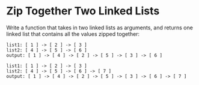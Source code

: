 # Zip Together Two Linked Lists

Write a function that takes in two linked lists as arguments, and returns one linked list that contains all the values zipped together:

```
list1: [ 1 ] -> [ 2 ] -> [ 3 ]
list2: [ 4 ] -> [ 5 ] -> [ 6 ]
output: [ 1 ] -> [ 4 ] -> [ 2 ] -> [ 5 ] -> [ 3 ] -> [ 6 ]
```


```
list1: [ 1 ] -> [ 2 ] -> [ 3 ]
list2: [ 4 ] -> [ 5 ] -> [ 6 ] -> [ 7 ]
output: [ 1 ] -> [ 4 ] -> [ 2 ] -> [ 5 ] -> [ 3 ] -> [ 6 ] -> [ 7 ]
```